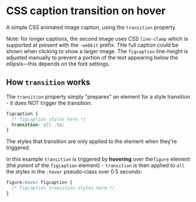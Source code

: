 # CSS caption transition on hover

A simple CSS animated image caption, using the `transition` property.

Note: for longer captions, the second image uses CSS `line-clamp` which is supported at present with the `-webkit` prefix. THe full caption could be shown when clicking to show a larger image. The `figcaption` line-height is adjusted manually to prevent a portion of the text appearing below the ellipsis—this depends on the font settings.

## How `transition` works

The `transition` property simply "prepares" an element for a style transition - it does NOT trigger the transition:

```css
figcaption {
  /* figcaption styles here */
  transition: all .5s;
}
```

The styles that transition are only applied to the element when they're triggered.

In this example `transition` is triggered by **hovering** over the`figure` element (the *parent* of the `figcaption` element) - `transition` is then applied to `all` the styles in the `:hover` pseudo-class over 0.5 seconds:

```css
figure:hover figcaption {
  /* figcaption transition styles here */
}
```